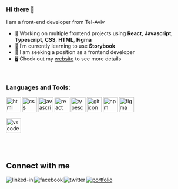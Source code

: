### Hi there 👋

I am a front-end developer from Tel-Aviv
- 🔭 Working on multiple frontend projects using **React**, **Javascript**, **Typescript**, **CSS**, **HTML**, **Figma**
- 🌱 I’m currently learning to use **Storybook**
- 🔎 I am seeking a position as a frontend developer
- 🖥 Check out my [website](https://billieamit.com) to see more details

<br>

<h3 align="left">Languages and Tools:</h3>
<p align="left">
  <img src="https://cdn.jsdelivr.net/gh/devicons/devicon/icons/html5/html5-plain.svg" alt="html icon" title="HTML" width="40" height="40" />
  <img src="https://cdn.jsdelivr.net/gh/devicons/devicon/icons/css3/css3-plain.svg" alt="css icon" title="CSS" width="40" height="40" />
  <img src="https://cdn.jsdelivr.net/gh/devicons/devicon/icons/javascript/javascript-original.svg" alt="javascript icon" title="Javascript" width="40" height="40" />
  <img src="https://cdn.jsdelivr.net/gh/devicons/devicon/icons/react/react-original.svg" alt="react icon" title="React" width="40" height="40" />
  <img src="https://cdn.jsdelivr.net/gh/devicons/devicon/icons/typescript/typescript-original.svg" alt="typescript icon" title="Typescript" width="40" height="40" />
  <img src="https://cdn.jsdelivr.net/gh/devicons/devicon/icons/git/git-original.svg" alt="git icon" title="Git" width="40" height="40" />
  <img src="https://cdn.jsdelivr.net/gh/devicons/devicon/icons/npm/npm-original-wordmark.svg" alt="npm icon" title="NPM" width="40" height="40" />
  <img src="https://cdn.jsdelivr.net/gh/devicons/devicon/icons/figma/figma-original.svg" alt="figma icon" title="Figma" width="40" height="40" />
</p>
<p>
  <img src="https://cdn.jsdelivr.net/gh/devicons/devicon/icons/vscode/vscode-original.svg" alt="vscode icon" title="VSCode" width="40" height="40" />
</p>

<br>
<br>

## Connect with me
[<img align="left" alt="linked-in" src="https://img.shields.io/badge/linkedin-%230077B5.svg?&style=for-the-badge&logo=linkedin&logoColor=white" />](https://www.linkedin.com/in/billie-amit)
[<img align="left" alt="facebook" src="https://img.shields.io/badge/facebook-%231877F2.svg?&style=for-the-badge&logo=facebook&logoColor=white" />](https://www.facebook.com/billie.amit/)
[<img align="left" alt="twitter" src="https://img.shields.io/badge/twitter-%231DA1F2.svg?&style=for-the-badge&logo=twitter&logoColor=white" />](https://twitter.com/BillieAmit)
[![portfolio](https://img.shields.io/badge/my_portfolio-000?style=for-the-badge&logo=ko-fi&logoColor=white)](https://billieamit.com/)

<!--
**BillieAm/BillieAm** is a ✨ _special_ ✨ repository because its `README.md` (this file) appears on your GitHub profile.

Here are some ideas to get you started:

- 🔭 I’m currently working on ...
- 🌱 I’m currently learning ...
- 👯 I’m looking to collaborate on ...
- 🤔 I’m looking for help with ...
- 💬 Ask me about ...
- 📫 How to reach me: ...
- 😄 Pronouns: ...
- ⚡ Fun fact: ...

## Expertise
<img align="left" alt="react" src="https://img.shields.io/badge/react%20-%2320232a.svg?&style=for-the-badge&logo=react&logoColor=%2361DAFB" />
<br>
<br>
-->
